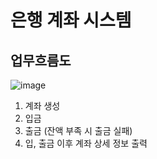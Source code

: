 # 은행 계좌 시스템

## 업무흐름도
![image](https://github.com/jinhyoje/javaStudy/assets/84319636/02cbd509-c8b1-408f-a53c-d4b6e2fac303)

1. 계좌 생성
2. 입금
3. 출금 (잔액 부족 시 출금 실패)
4. 입, 출금 이후 계좌 상세 정보 출력
